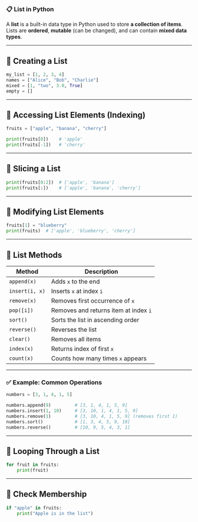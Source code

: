 ### 📋 List in Python

A **list** is a built-in data type in Python used to store **a collection of items**.
Lists are **ordered**, **mutable** (can be changed), and can contain **mixed data types**.

---

## 🔹 Creating a List

```python
my_list = [1, 2, 3, 4]
names = ["Alice", "Bob", "Charlie"]
mixed = [1, "two", 3.0, True]
empty = []
```

---

## 🔹 Accessing List Elements (Indexing)

```python
fruits = ["apple", "banana", "cherry"]

print(fruits[0])    # 'apple'
print(fruits[-1])   # 'cherry'
```

---

## 🔹 Slicing a List

```python
print(fruits[0:2])  # ['apple', 'banana']
print(fruits[:])    # ['apple', 'banana', 'cherry']
```

---

## 🔹 Modifying List Elements

```python
fruits[1] = "blueberry"
print(fruits)  # ['apple', 'blueberry', 'cherry']
```

---

## 🔹 List Methods

| Method         | Description                           |
| -------------- | ------------------------------------- |
| `append(x)`    | Adds `x` to the end                   |
| `insert(i, x)` | Inserts `x` at index `i`              |
| `remove(x)`    | Removes first occurrence of `x`       |
| `pop([i])`     | Removes and returns item at index `i` |
| `sort()`       | Sorts the list in ascending order     |
| `reverse()`    | Reverses the list                     |
| `clear()`      | Removes all items                     |
| `index(x)`     | Returns index of first `x`            |
| `count(x)`     | Counts how many times `x` appears     |

---

### ✅ Example: Common Operations

```python
numbers = [3, 1, 4, 1, 5]

numbers.append(9)         # [3, 1, 4, 1, 5, 9]
numbers.insert(1, 10)     # [3, 10, 1, 4, 1, 5, 9]
numbers.remove(1)         # [3, 10, 4, 1, 5, 9] (removes first 1)
numbers.sort()            # [1, 3, 4, 5, 9, 10]
numbers.reverse()         # [10, 9, 5, 4, 3, 1]
```

---

## 🔄 Looping Through a List

```python
for fruit in fruits:
    print(fruit)
```

---

## 🔎 Check Membership

```python
if "apple" in fruits:
    print("Apple is in the list")
```
